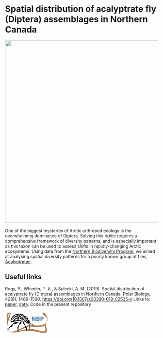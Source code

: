 # Spatial distribution of acalyptrate fly (Diptera) assemblages in Northern Canada
<p align="center">
<img src="https://farm5.static.flickr.com/4101/4819958459_7fa0cb3701_b.jpg" width="800" height="600">
</p>


One of the biggest mysteries of Arctic arthropod ecology is the overwhelming dominance of Diptera. Solving this riddle  requires a comprehensive framework of diversity patterns, and is especially important as this taxon can be used to assess shifts in rapidly-changing Arctic ecosystems. Using data from the [Northern Biodiversity Program](https://northernbiodiversity.wordpress.com/), we aimed at analysing spatial diversity patterns for a poorly known group of flies, [Acalyptratae](https://en.wikipedia.org/wiki/Acalyptratae).

## Useful links
Rogy, P., Wheeler, T. A., & Solecki, A. M. (2019). Spatial distribution of acalyptrate fly (Diptera) assemblages in Northern Canada. Polar Biology, 42(8), 1489–1500. https://doi.org/10.1007/s00300-019-02535-y Links to: [paper](https://doi.org/10.1007/s00300-019-02535-y), [data](https://knb.ecoinformatics.org/view/doi:10.5063/F19Z9367). Code in the present repository

![NBP](Pictures/nbplogo.jpg)
